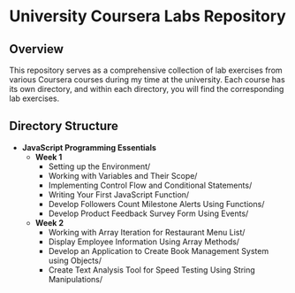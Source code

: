 # University Coursera Labs Repository

## Overview

This repository serves as a comprehensive collection of lab exercises from various Coursera courses during my time at the university. Each course has its own directory, and within each directory, you will find the corresponding lab exercises.

## Directory Structure

- **JavaScript Programming Essentials**
  - **Week 1**
    - Setting up the Environment/
    - Working with Variables and Their Scope/
    - Implementing Control Flow and Conditional Statements/
    - Writing Your First JavaScript Function/
    - Develop Followers Count Milestone Alerts Using Functions/
    - Develop Product Feedback Survey Form Using Events/
  - **Week 2**
    - Working with Array Iteration for Restaurant Menu List/
    - Display Employee Information Using Array Methods/
    - Develop an Application to Create Book Management System using Objects/
    - Create Text Analysis Tool for Speed Testing Using String Manipulations/